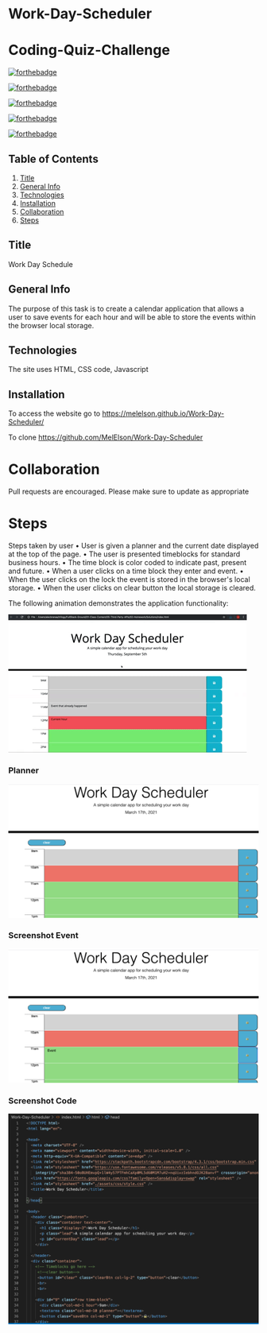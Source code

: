 # Work-Day-Scheduler
# Coding-Quiz-Challenge

[![forthebadge](https://forthebadge.com/images/badges/uses-html.svg)](https://forthebadge.com)

[![forthebadge](https://forthebadge.com/images/badges/uses-css.svg)](https://forthebadge.com)

[![forthebadge](https://forthebadge.com/images/badges/made-with-javascript.svg)](https://forthebadge.com)

[![forthebadge](https://forthebadge.com/images/badges/gluten-free.svg)](https://forthebadge.com)

[![forthebadge](https://forthebadge.com/images/badges/made-with-crayons.svg)](https://forthebadge.com)

## Table of Contents
1. [Title](#title)
2. [General Info](#general-info)
3. [Technologies](#technologies)
4. [Installation](#installation)
5. [Collaboration](#collaboration)
6. [Steps](#Steps)



## Title
Work Day Schedule

## General Info
The purpose of this task is to create a calendar application that allows a user to save events for each hour and will be able to store the events within the browser local storage.

## Technologies 
The site uses HTML, CSS code, Javascript

## Installation
To access the website go to https://melelson.github.io/Work-Day-Scheduler/

To clone https://github.com/MelElson/Work-Day-Scheduler


# Collaboration 
Pull requests are encouraged. Please make sure to update as appropriate 

# Steps
Steps taken by user
	• User is given a planner and the current date displayed at the top of the page. 
	• The user is presented timeblocks for standard business hours. 
	• The time block is color coded to indicate past, present and future.
	• When a user clicks on a time block they enter and event. 
  • When the user clicks on the lock the event is stored in the browser's local storage.
	• When the user clicks on clear button the local storage is cleared.

The following animation demonstrates the application functionality:

![A user clicks on slots on the color-coded calendar and edits the events.](./assets/images/05-third-party-apis-homework-demo.gif)
    

### Planner
![Changed HTML](./assets/images/screenshotplanner.png)

### Screenshot Event
![Changed HTML](./assets/images/screenshotevent.png)

### Screenshot Code
![Changed HTML](./assets/images/screenshotcode.png)

